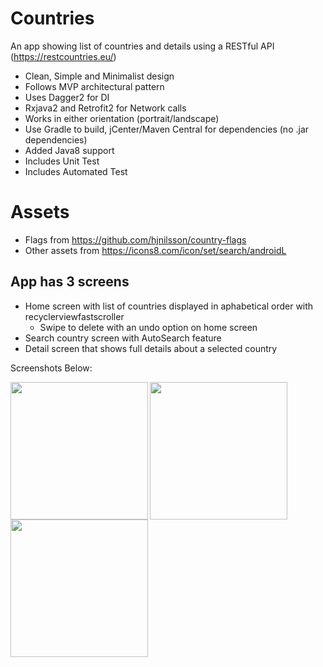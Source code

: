 # Countries
An app showing list of countries and details using a RESTful API (https://restcountries.eu/)

-  Clean, Simple and Minimalist design
-  Follows MVP architectural pattern
-  Uses Dagger2 for DI
-  Rxjava2 and Retrofit2 for Network calls
-  Works in either orientation (portrait/landscape)
-  Use Gradle to build, jCenter/Maven Central for dependencies (no .jar dependencies)
-  Added Java8 support
-  Includes Unit Test
-  Includes Automated Test

# Assets
- Flags from https://github.com/hjnilsson/country-flags
- Other assets from https://icons8.com/icon/set/search/androidL


## App has 3 screens
- Home screen with list of countries displayed in aphabetical order with recyclerviewfastscroller
    - Swipe to delete with an undo option on home screen
- Search country screen with AutoSearch feature
- Detail screen that shows full details about a selected country

Screenshots Below:

<a href="#"><img src="https://github.com/tosinonikute/Countries/blob/master/images/screenshot1.png" align="left" width="220" ></a>

<a href="#"><img src="https://github.com/tosinonikute/Countries/blob/master/images/screenshot2.png" align="left" width="220" ></a>

<a href="#"><img src="https://github.com/tosinonikute/Countries/blob/master/images/screenshot3.png" align="left" width="220" ></a>
